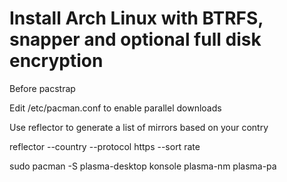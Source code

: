  # Install Arch Linux with BTRFS, snapper and optional full disk encryption

Before pacstrap

Edit /etc/pacman.conf to enable parallel downloads

Use reflector to generate a list of mirrors based on your contry

reflector --country <country> --protocol https --sort rate

sudo pacman -S plasma-desktop konsole plasma-nm plasma-pa
